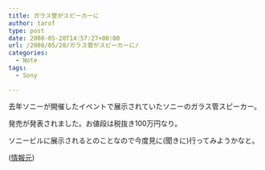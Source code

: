 ```yaml
---
title: ガラス管がスピーカーに
author: tarof
type: post
date: 2008-05-28T14:57:27+00:00
url: /2008/05/28/ガラス管がスピーカーに/
categories:
  - Note
tags:
  - Sony

---
```

去年ソニーが開催したイベントで展示されていたソニーのガラス管スピーカー。
  
発売が発表されました。お値段は税抜き100万円なり。

ソニービルに展示されるとのことなので今度見に(聞きに)行ってみようかなと。

([情報元][1])

 [1]: http://www.watch.impress.co.jp/av/docs/20080528/sony1.htm